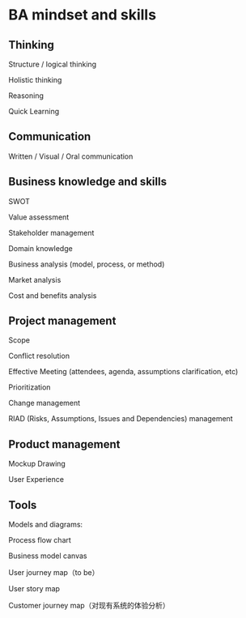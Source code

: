 # BA mindset and skills

## Thinking

Structure / logical thinking

Holistic thinking

Reasoning

Quick Learning

## Communication

Written / Visual / Oral communication

## Business knowledge and skills

SWOT

Value assessment

Stakeholder management

Domain knowledge

Business analysis (model, process, or method)

Market analysis

Cost and benefits analysis

## Project management

Scope

Conflict resolution

Effective Meeting (attendees, agenda, assumptions clarification, etc)

Prioritization

Change management

RIAD (Risks, Assumptions, Issues and Dependencies) management

## **Product management**

Mockup Drawing

User Experience

## **Tools**

Models and diagrams:

Process flow chart

Business model canvas

User journey map（to be）

User story map

Customer journey map（对现有系统的体验分析）